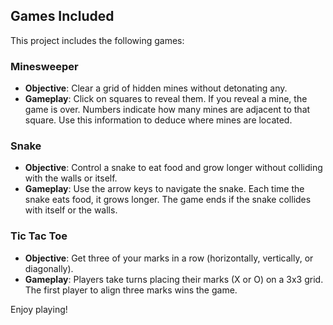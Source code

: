

## Games Included

This project includes the following games:

### Minesweeper
- **Objective**: Clear a grid of hidden mines without detonating any.
- **Gameplay**: Click on squares to reveal them. If you reveal a mine, the game is over. Numbers indicate how many mines are adjacent to that square. Use this information to deduce where mines are located.

### Snake
- **Objective**: Control a snake to eat food and grow longer without colliding with the walls or itself.
- **Gameplay**: Use the arrow keys to navigate the snake. Each time the snake eats food, it grows longer. The game ends if the snake collides with itself or the walls.

### Tic Tac Toe
- **Objective**: Get three of your marks in a row (horizontally, vertically, or diagonally).
- **Gameplay**: Players take turns placing their marks (X or O) on a 3x3 grid. The first player to align three marks wins the game.

Enjoy playing!

